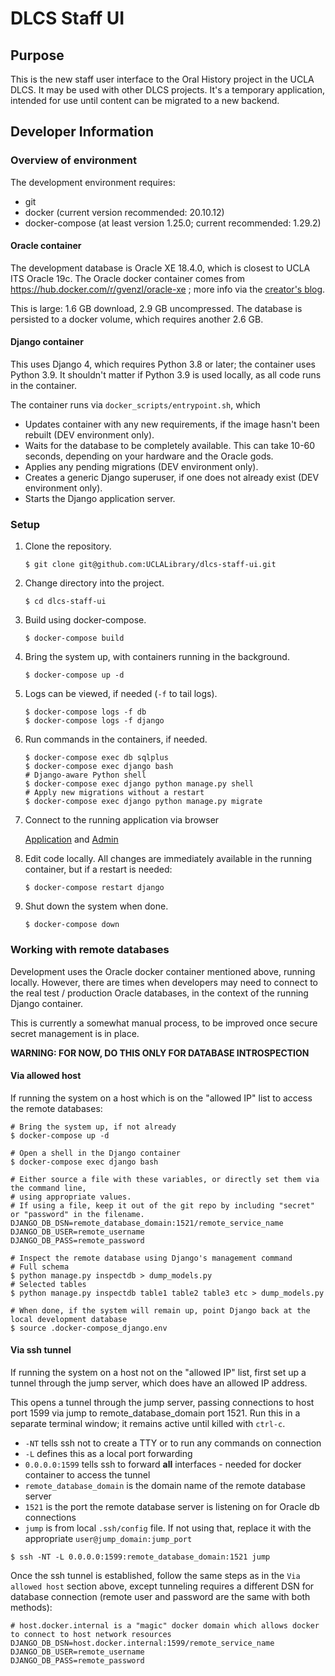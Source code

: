 # DLCS Staff UI

## Purpose

This is the new staff user interface to the Oral History project in the UCLA DLCS.  It may
be used with other DLCS projects.
It's a temporary application, intended for use until content can be migrated to a new backend.

## Developer Information

### Overview of environment

The development environment requires:
* git
* docker (current version recommended: 20.10.12)
* docker-compose (at least version 1.25.0; current recommended: 1.29.2)

#### Oracle container

The development database is Oracle XE 18.4.0, which is closest to UCLA ITS Oracle 19c.
The Oracle docker container comes from https://hub.docker.com/r/gvenzl/oracle-xe ; more info
via the [creator's blog](https://geraldonit.com/2021/08/15/oracle-xe-docker-images/).

This is large: 1.6 GB download, 2.9 GB uncompressed.  The database is persisted
to a docker volume, which requires another 2.6 GB.

#### Django container

This uses Django 4, which requires Python 3.8 or later; the container uses Python 3.9.
It shouldn't matter if Python 3.9 is used locally, as all code runs in the container.

The container runs via `docker_scripts/entrypoint.sh`, which
* Updates container with any new requirements, if the image hasn't been rebuilt (DEV environment only).
* Waits for the database to be completely available.  This can take 10-60 seconds, depending on your hardware and the Oracle gods.
* Applies any pending migrations (DEV environment only).
* Creates a generic Django superuser, if one does not already exist (DEV environment only).
* Starts the Django application server.

### Setup
1. Clone the repository.

   ```$ git clone git@github.com:UCLALibrary/dlcs-staff-ui.git```

2. Change directory into the project.

   ```$ cd dlcs-staff-ui```

3. Build using docker-compose.

   ```$ docker-compose build```

4. Bring the system up, with containers running in the background.

   ```$ docker-compose up -d```

5. Logs can be viewed, if needed (`-f` to tail logs).

   ```
   $ docker-compose logs -f db
   $ docker-compose logs -f django
   ```

6. Run commands in the containers, if needed.

   ```
   $ docker-compose exec db sqlplus
   $ docker-compose exec django bash
   # Django-aware Python shell
   $ docker-compose exec django python manage.py shell
   # Apply new migrations without a restart
   $ docker-compose exec django python manage.py migrate
   ```
7. Connect to the running application via browser

   [Application](http://127.0.0.1:8000) and [Admin](http://127.0.0.1:8000/admin)

8. Edit code locally.  All changes are immediately available in the running container, but if a restart is needed:

   ```$ docker-compose restart django```

9. Shut down the system when done.

   ```$ docker-compose down```

### Working with remote databases

Development uses the Oracle docker container mentioned above, running locally.  However, there are times
when developers may need to connect to the real test / production Oracle databases, in the context of the 
running Django container.

This is currently a somewhat manual process, to be improved once secure secret management is in place.

**WARNING: FOR NOW, DO THIS ONLY FOR DATABASE INTROSPECTION**

#### Via allowed host

If running the system on a host which is on the "allowed IP" list to access the remote databases:
```
# Bring the system up, if not already
$ docker-compose up -d

# Open a shell in the Django container
$ docker-compose exec django bash

# Either source a file with these variables, or directly set them via the command line,
# using appropriate values.
# If using a file, keep it out of the git repo by including "secret" or "password" in the filename.
DJANGO_DB_DSN=remote_database_domain:1521/remote_service_name
DJANGO_DB_USER=remote_username
DJANGO_DB_PASS=remote_password

# Inspect the remote database using Django's management command
# Full schema
$ python manage.py inspectdb > dump_models.py
# Selected tables
$ python manage.py inspectdb table1 table2 table3 etc > dump_models.py

# When done, if the system will remain up, point Django back at the local development database
$ source .docker-compose_django.env
```

#### Via ssh tunnel

If running the system on a host not on the "allowed IP" list, first set up a tunnel through the jump server,
which does have an allowed IP address.

This opens a tunnel through the jump server, passing connections to host port 1599 via jump to remote_database_domain port 1521.
Run this in a separate terminal window; it remains active until killed with `ctrl-c`.
* `-NT` tells ssh not to create a TTY or to run any commands on connection
* `-L` defines this as a local port forwarding
* `0.0.0.0:1599` tells ssh to forward **all** interfaces - needed for docker container to access the tunnel
* `remote_database_domain` is the domain name of the remote database server
* `1521` is the port the remote database server is listening on for Oracle db connections
* `jump` is from local `.ssh/config` file.  If not using that, replace it with the appropriate `user@jump_domain:jump_port`
```
$ ssh -NT -L 0.0.0.0:1599:remote_database_domain:1521 jump
```

Once the ssh tunnel is established, follow the same steps as in the `Via allowed host` section above, except tunneling
requires a different DSN for database connection (remote user and password are the same with both methods):
```
# host.docker.internal is a "magic" docker domain which allows docker to connect to host network resources
DJANGO_DB_DSN=host.docker.internal:1599/remote_service_name
DJANGO_DB_USER=remote_username
DJANGO_DB_PASS=remote_password
```
